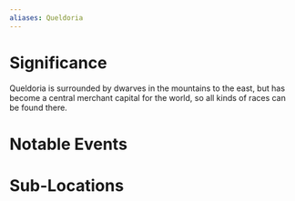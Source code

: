 ```yaml
---
aliases: Queldoria
---
```

# Significance
Queldoria is surrounded by dwarves in the mountains to the east, but has become a central merchant capital for the world, so all kinds of races can be found there.
# Notable Events

# Sub-Locations

